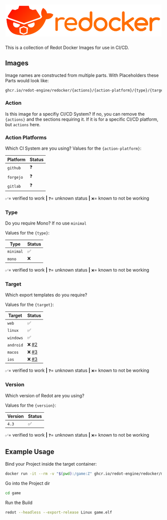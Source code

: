 # ![Redocker](./logo.svg)

This is a collection of Redot Docker Images for use in CI/CD.

## Images

Image names are constructed from multiple parts.
With Placeholders these Parts would look like:

```sh
ghcr.io/redot-engine/redocker/{actions}/{action-platform}/{type}/{target}-{version}:latest
```

### Action

Is this image for a specifiy CI/CD System?
If no, you can remove the `{actions}` and the sections requiring it.
If it is for a specific CI/CD platform, but `actions` here.

### Action Platforms

Which CI System are you using?
Values for the `{action-platform}`:

| Platform  | Status |
| --------- | ------ |
| `github`  | ❓     |
| `forgejo` | ❓     |
| `gitlab`  | ❓     |

`✅`= verified to work **|** `❓`= unknown status **|** `❌`= known to not be working

### Type

Do you require Mono?
If no use `minimal`

Values for the `{type}`:

| Type      | Status |
| --------- | ------ |
| `minimal` | ✅     |
| `mono`    | ❌     |

`✅`= verified to work **|** `❓`= unknown status **|** `❌`= known to not be working

### Target

Which export templates do you require?

Values for the `{target}`:

| Target    | Status                                                     |
| --------- | ---------------------------------------------------------- |
| `web`     | ✅                                                         |
| `linux`   | ✅                                                         |
| `windows` | ✅                                                         |
| `android` | ❌ [#2](https://github.com/Redot-Engine/redocker/issues/2) |
| `macos`   | ❌ [#3](https://github.com/Redot-Engine/redocker/issues/3) |
| `ios`     | ❌ [#3](https://github.com/Redot-Engine/redocker/issues/3) |

`✅`= verified to work **|** `❓`= unknown status **|** `❌`= known to not be working

### Version

Which version of Redot are you using?

Values for the `{version}`:

| Version | Status |
| ------- | ------ |
| `4.3`   | ✅     |

`✅`= verified to work **|** `❓`= unknown status **|** `❌`= known to not be working

## Example Usage

Bind your Project inside the target container:

```sh
docker run -it --rm -v "$(pwd):/game:Z" ghcr.io/redot-engine/redocker/minimal/linux-4.3:latest sh
```

Go into the Project dir

```sh
cd game
```

Run the Build

```sh
redot --headless --export-release Linux game.elf
```
